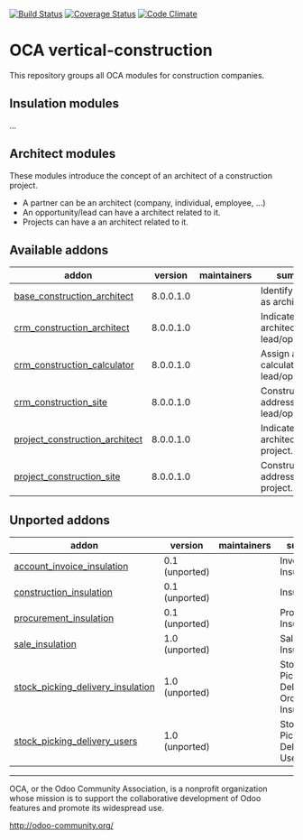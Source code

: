 [![Build Status](https://travis-ci.org/OCA/vertical-construction.svg?branch=8.0)](https://travis-ci.org/OCA/vertical-construction)
[![Coverage Status](https://coveralls.io/repos/OCA/vertical-construction/badge.svg?branch=8.0)](https://coveralls.io/r/OCA/vertical-construction?branch=8.0)
[![Code Climate](https://codeclimate.com/github/OCA/vertical-construction/badges/gpa.svg)](https://codeclimate.com/github/OCA/vertical-construction)
# OCA vertical-construction
This repository groups all OCA modules for construction companies.

## Insulation modules
...


## Architect modules
These modules introduce the concept of an architect of a construction project.
- A partner can be an architect (company, individual, employee, ...)
- An opportunity/lead can have a architect related to it.
- Projects can have a an architect related to it.

[//]: # (addons)

Available addons
----------------
addon | version | maintainers | summary
--- | --- | --- | ---
[base_construction_architect](base_construction_architect/) | 8.0.0.1.0 |  | Identify partners as architects.
[crm_construction_architect](crm_construction_architect/) | 8.0.0.1.0 |  | Indicate the architect of a lead/opportunity.
[crm_construction_calculator](crm_construction_calculator/) | 8.0.0.1.0 |  | Assign a calculator to a lead/opportunity.
[crm_construction_site](crm_construction_site/) | 8.0.0.1.0 |  | Construction site address of a lead/opportunity.
[project_construction_architect](project_construction_architect/) | 8.0.0.1.0 |  | Indicate the architect of a project.
[project_construction_site](project_construction_site/) | 8.0.0.1.0 |  | Construction site address of a project.


Unported addons
---------------
addon | version | maintainers | summary
--- | --- | --- | ---
[account_invoice_insulation](account_invoice_insulation/) | 0.1 (unported) |  | Invoice Insulation
[construction_insulation](construction_insulation/) | 0.1 (unported) |  | Insulation
[procurement_insulation](procurement_insulation/) | 0.1 (unported) |  | Procurement Insulation
[sale_insulation](sale_insulation/) | 1.0 (unported) |  | Sale Insulation
[stock_picking_delivery_insulation](stock_picking_delivery_insulation/) | 1.0 (unported) |  | Stock Picking Delivery Order Insulation
[stock_picking_delivery_users](stock_picking_delivery_users/) | 1.0 (unported) |  | Stock Picking Delivery Users

[//]: # (end addons)

----

OCA, or the Odoo Community Association, is a nonprofit organization whose
mission is to support the collaborative development of Odoo features and
promote its widespread use.

http://odoo-community.org/
